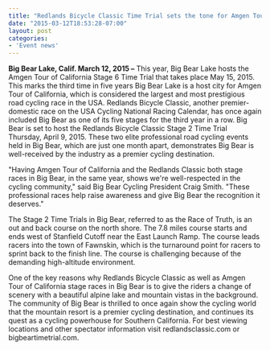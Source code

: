 ```yaml
---
title: "Redlands Bicycle Classic Time Trial sets the tone for Amgen Tour of California"
date: "2015-03-12T18:53:28-07:00"
layout: post
categories:
- 'Event news'
---
```


**Big Bear Lake, Calif. March 12, 2015 –** This year, Big Bear Lake hosts the Amgen Tour of California Stage 6 Time Trial that takes place May 15, 2015. This marks the third time in five years Big Bear Lake is a host city for Amgen Tour of California, which is considered the largest and most prestigious road cycling race in the USA. Redlands Bicycle Classic, another premier-domestic race on the USA Cycling National Racing Calendar, has once again included Big Bear as one of its five stages for the third year in a row. Big Bear is set to host the Redlands Bicycle Classic Stage 2 Time Trial Thursday, April 9, 2015. These two elite professional road cycling events held in Big Bear, which are just one month apart, demonstrates Big Bear is well-received by the industry as a premier cycling destination.

"Having Amgen Tour of California and the Redlands Classic both stage races in Big Bear, in the same year, shows we're well-respected in the cycling community," said Big Bear Cycling President Craig Smith. "These professional races help raise awareness and give Big Bear the recognition it deserves."

The Stage 2 Time Trials in Big Bear, referred to as the Race of Truth, is an out and back course on the north shore. The 7.8 miles course starts and ends west of Stanfield Cutoff near the East Launch Ramp. The course leads racers into the town of Fawnskin, which is the turnaround point for racers to sprint back to the finish line. The course is challenging because of the demanding high-altitude environment.

One of the key reasons why Redlands Bicycle Classic as well as Amgen Tour of California stage races in Big Bear is to give the riders a change of scenery with a beautiful alpine lake and mountain vistas in the background. The community of Big Bear is thrilled to once again show the cycling world that the mountain resort is a premier cycling destination, and continues its quest as a cycling powerhouse for Southern California. For best viewing locations and other spectator information visit redlandsclassic.com or bigbeartimetrial.com.